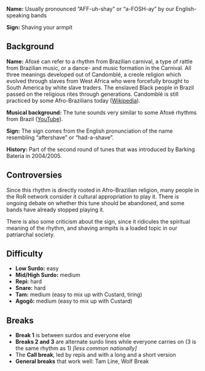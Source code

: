 **Name:** Usually pronounced “AFF-uh-shay” or “a-FOSH-ay” by our English-speaking bands

**Sign:** Shaving your armpit

## Background

**Name:** Afoxé can refer to a rhythm from Brazilian carnival, a type of rattle from Brazilian music, or a dance- and music formation in the Carnival. All three meanings developed out of Candomblé, a creole religion which evolved through slaves from West Africa who were forcefully brought to South America by white slave traders. The enslaved Black people in Brazil passed on the religious rites through generations. Candomblé is still practiced by some Afro-Brazilians today ([Wikipedia](https://en.wikipedia.org/wiki/Afox%C3%AA)).

**Musical background:** The tune sounds very similar to some Afoxé rhythms from Brazil ([YouTube](https://youtu.be/WCah-JgDktA?t=301)).

**Sign:** The sign comes from the English pronunciation of the name resembling “aftershave” or “had-a-shave”.

**History:** Part of the second round of tunes that was introduced by Barking Bateria in 2004/2005.

## Controversies

Since this rhythm is directly rooted in Afro-Brazilian religion, many people in the RoR network consider it cultural appropriation to play it. There is ongoing debate on whether this tune should be abandoned, and some bands have already stopped playing it.

There is also some criticism about the sign, since it ridicules the spiritual meaning of the rhythm, and shaving armpits is a loaded topic in our patriarchal society.

## Difficulty

* **Low Surdo:** easy
* **Mid/High Surdo:** medium
* **Repi:** hard 
* **Snare:** hard
* **Tam:** medium (easy to mix up with Custard, tiring)
* **Agogô:** medium (easy to mix up with Custard)

## Breaks

* **Break 1** is between surdos and everyone else
* **Breaks 2 and 3** are alternate surdo lines while everyone carries on (3 is the same rhythm as 1) _\[less common nationally\]_
* The **Call break**, led by repis and with a long and a short version
* **General breaks** that work well: Tam Line, Wolf Break
